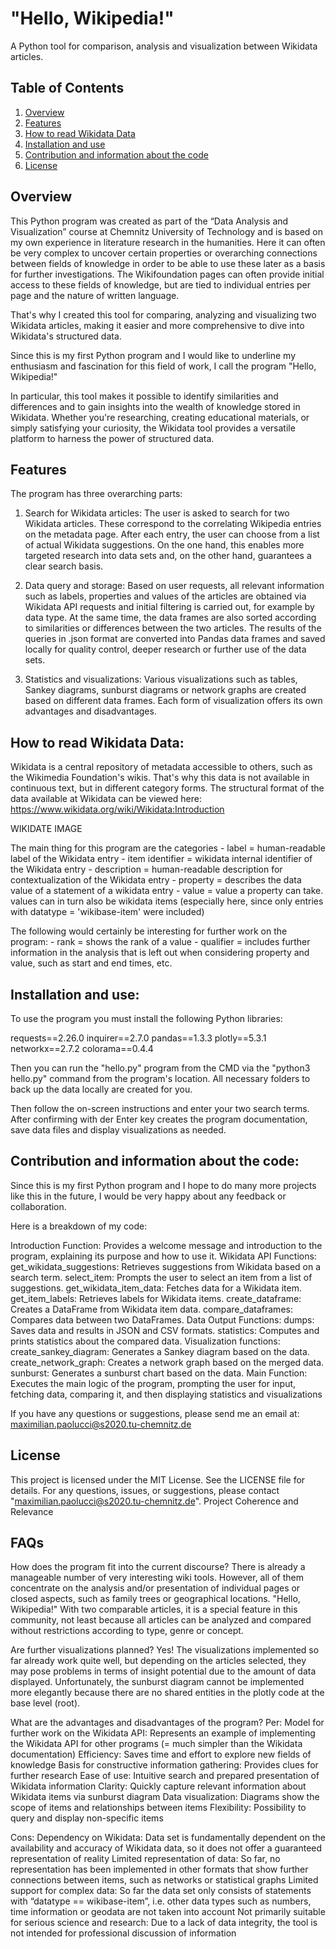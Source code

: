 # "Hello, Wikipedia!"

A Python tool for comparison, analysis and visualization between Wikidata articles.

## Table of Contents
1. [Overview](#overview)
2. [Features](#features)
3. [How to read Wikidata Data](#how_to_read_wikidata_data)
4. [Installation and use](#installation_and_use)
5. [Contribution and information about the code](#contributing)
6. [License](#license)

## Overview
This Python program was created as part of the “Data Analysis and Visualization” course at Chemnitz University of Technology and is based on my own experience in literature research in the humanities. Here it can often be very complex to uncover certain properties or overarching connections between fields of knowledge in order to be able to use these later as a basis for further investigations. The Wikifoundation pages can often provide initial access to these fields of knowledge, but are tied to individual entries per page and the nature of written language.

That's why I created this tool for comparing, analyzing and visualizing two Wikidata articles, making it easier and more comprehensive to dive into Wikidata's structured data.

Since this is my first Python program and I would like to underline my enthusiasm and fascination for this field of work, I call the program "Hello, Wikipedia!"

In particular, this tool makes it possible to identify similarities and differences and to gain insights into the wealth of knowledge stored in Wikidata. Whether you're researching, creating educational materials, or simply satisfying your curiosity, the Wikidata tool provides a versatile platform to harness the power of structured data.


## Features
The program has three overarching parts:
1. Search for Wikidata articles: The user is asked to search for two Wikidata articles. These correspond to the correlating Wikipedia entries on the metadata page. After each entry, the user can choose from a list of actual Wikidata suggestions. On the one hand, this enables more targeted research into data sets and, on the other hand, guarantees a clear search basis.

2. Data query and storage: Based on user requests, all relevant information such as labels, properties and values of the articles are obtained via Wikidata API requests and initial filtering is carried out, for example by data type. At the same time, the data frames are also sorted according to similarities or differences between the two articles. The results of the queries in .json format are converted into Pandas data frames and saved locally for quality control, deeper research or further use of the data sets.

3. Statistics and visualizations: Various visualizations such as tables, Sankey diagrams, sunburst diagrams or network graphs are created based on different data frames. Each form of visualization offers its own advantages and disadvantages.


## How to read Wikidata Data:
Wikidata is a central repository of metadata accessible to others, such as the Wikimedia Foundation's wikis. That's why this data is not available in continuous text, but in different category forms.
The structural format of the data available at Wikidata can be viewed here:
https://www.wikidata.org/wiki/Wikidata:Introduction

WIKIDATE IMAGE

The main thing for this program are the categories
     - label = human-readable label of the Wikidata entry
     - item identifier = wikidata internal identifier of the Wikidata entry
     - description = human-readable description for contextualization of the Wikidata entry
     - property = describes the data value of a statement of a wikidata entry
     - value = value a property can take. values can in turn also be wikidata items (especially here, since only entries with datatype = 'wikibase-item' were included)


The following would certainly be interesting for further work on the program:
     - rank = shows the rank of a value
     - qualifier = includes further information in the analysis that is left out when considering property and value, such as start and end times, etc.


## Installation and use:
To use the program you must install the following Python libraries:

requests==2.26.0
inquirer==2.7.0
pandas==1.3.3
plotly==5.3.1
networkx==2.7.2
colorama==0.4.4

Then you can run the "hello.py" program from the CMD via the "python3 hello.py" command from the program's location. All necessary folders to back up the data locally are created for you.

Then follow the on-screen instructions and enter your two search terms. After confirming with der Enter key creates the program documentation, save data files and display visualizations as needed.


## Contribution and information about the code:
Since this is my first Python program and I hope to do many more projects like this in the future, I would be very happy about any feedback or collaboration.

Here is a breakdown of my code:

Introduction Function: Provides a welcome message and introduction to the program, explaining its purpose and how to use it.
Wikidata API Functions:
     get_wikidata_suggestions: Retrieves suggestions from Wikidata based on a search term.
     select_item: Prompts the user to select an item from a list of suggestions.
     get_wikidata_item_data: Fetches data for a Wikidata item.
     get_item_labels: Retrieves labels for Wikidata items.
     create_dataframe: Creates a DataFrame from Wikidata item data.
     compare_dataframes: Compares data between two DataFrames.
Data Output Functions:
     dumps: Saves data and results in JSON and CSV formats.
     statistics: Computes and prints statistics about the compared data.
Visualization functions:
     create_sankey_diagram: Generates a Sankey diagram based on the data.
     create_network_graph: Creates a network graph based on the merged data.
     sunburst: Generates a sunburst chart based on the data.
Main Function: Executes the main logic of the program, prompting the user for input, fetching data, comparing it, and then displaying statistics and visualizations



If you have any questions or suggestions, please send me an email at: maximilian.paolucci@s2020.tu-chemnitz.de


## License
This project is licensed under the MIT License. See the LICENSE file for details. For any questions, issues, or suggestions, please contact "maximilian.paolucci@s2020.tu-chemnitz.de".
Project Coherence and Relevance


## FAQs
How does the program fit into the current discourse?
There is already a manageable number of very interesting wiki tools. However, all of them concentrate on the analysis and/or presentation of individual pages or closed aspects, such as family trees or geographical locations. "Hello, Wikipedia!" With two comparable articles, it is a special feature in this community, not least because all articles can be analyzed and compared without restrictions according to type, genre or concept.

Are further visualizations planned?
Yes! The visualizations implemented so far already work quite well, but depending on the articles selected, they may pose problems in terms of insight potential due to the amount of data displayed. Unfortunately, the sunburst diagram cannot be implemented more elegantly because there are no shared entities in the plotly code at the base level (root).

What are the advantages and disadvantages of the program?
Per:
Model for further work on the Wikidata API: Represents an example of implementing the Wikidata API for other programs (= much simpler than the Wikidata documentation)
Efficiency: Saves time and effort to explore new fields of knowledge
Basis for constructive information gathering: Provides clues for further research
Ease of use: Intuitive search and prepared presentation of Wikidata information
Clarity: Quickly capture relevant information about Wikidata items via sunburst diagram
Data visualization: Diagrams show the scope of items and relationships between items
Flexibility: Possibility to query and display non-specific items

Cons:
Dependency on Wikidata: Data set is fundamentally dependent on the availability and accuracy of Wikidata data, so it does not offer a guaranteed representation of reality
Limited representation of data: So far, no representation has been implemented in other formats that show further connections between items, such as networks or statistical graphs
Limited support for complex data: So far the data set only consists of statements with “datatype == wikibase-item”, i.e. other data types such as numbers, time information or geodata are not taken into account
Not primarily suitable for serious science and research: Due to a lack of data integrity, the tool is not intended for professional discussion of information
